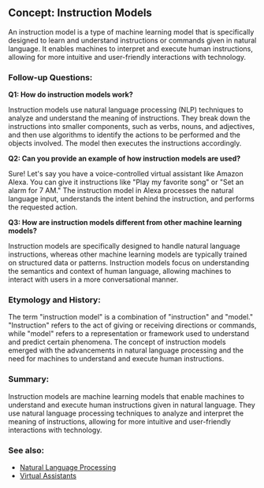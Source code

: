 ## Concept: Instruction Models

An instruction model is a type of machine learning model that is specifically designed to learn and understand instructions or commands given in natural language. It enables machines to interpret and execute human instructions, allowing for more intuitive and user-friendly interactions with technology.

### Follow-up Questions:

**Q1: How do instruction models work?**

Instruction models use natural language processing (NLP) techniques to analyze and understand the meaning of instructions. They break down the instructions into smaller components, such as verbs, nouns, and adjectives, and then use algorithms to identify the actions to be performed and the objects involved. The model then executes the instructions accordingly.

**Q2: Can you provide an example of how instruction models are used?**

Sure! Let's say you have a voice-controlled virtual assistant like Amazon Alexa. You can give it instructions like "Play my favorite song" or "Set an alarm for 7 AM." The instruction model in Alexa processes the natural language input, understands the intent behind the instruction, and performs the requested action.

**Q3: How are instruction models different from other machine learning models?**

Instruction models are specifically designed to handle natural language instructions, whereas other machine learning models are typically trained on structured data or patterns. Instruction models focus on understanding the semantics and context of human language, allowing machines to interact with users in a more conversational manner.

### Etymology and History:

The term "instruction model" is a combination of "instruction" and "model." "Instruction" refers to the act of giving or receiving directions or commands, while "model" refers to a representation or framework used to understand and predict certain phenomena. The concept of instruction models emerged with the advancements in natural language processing and the need for machines to understand and execute human instructions.

### Summary:

Instruction models are machine learning models that enable machines to understand and execute human instructions given in natural language. They use natural language processing techniques to analyze and interpret the meaning of instructions, allowing for more intuitive and user-friendly interactions with technology.

### See also:

- [Natural Language Processing](?concept=natural+language+processing&specialist_role=ML+Engineer&target_audience=Manager+without+much+technical+background)
- [Virtual Assistants](?concept=virtual+assistants&specialist_role=ML+Engineer&target_audience=Manager+without+much+technical+background)